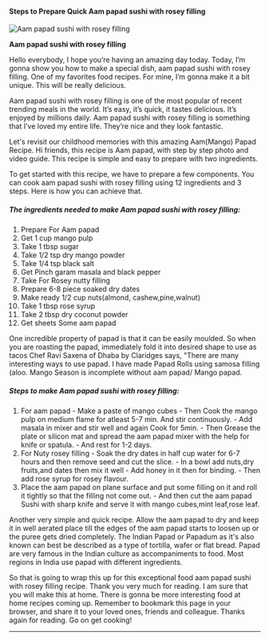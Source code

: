             

#### Steps to Prepare Quick Aam papad sushi with rosey filling

![Aam papad sushi with rosey filling](https://img-global.cpcdn.com/recipes/7ee979349952542e/751x532cq70/aam-papad-sushi-with-rosey-filling-recipe-main-photo.jpg)

**Aam papad sushi with rosey filling**

Hello everybody, I hope you’re having an amazing day today. Today, I’m gonna show you how to make a special dish, aam papad sushi with rosey filling. One of my favorites food recipes. For mine, I’m gonna make it a bit unique. This will be really delicious.

Aam papad sushi with rosey filling is one of the most popular of recent trending meals in the world. It’s easy, it’s quick, it tastes delicious. It’s enjoyed by millions daily. Aam papad sushi with rosey filling is something that I’ve loved my entire life. They’re nice and they look fantastic.

Let's revisit our childhood memories with this amazing Aam(Mango) Papad Recipe. Hi friends, this recipe is Aam papad, with step by step photo and video guide. This recipe is simple and easy to prepare with two ingredients.

To get started with this recipe, we have to prepare a few components. You can cook aam papad sushi with rosey filling using 12 ingredients and 3 steps. Here is how you can achieve that.

##### The ingredients needed to make Aam papad sushi with rosey filling:

1.  Prepare For Aam papad
2.  Get 1 cup mango pulp
3.  Take 1 tbsp sugar
4.  Take 1/2 tsp dry mango powder
5.  Take 1/4 tsp black salt
6.  Get Pinch garam masala and black pepper
7.  Take For Rosey nutty filling
8.  Prepare 6-8 piece soaked dry dates
9.  Make ready 1/2 cup nuts(almond, cashew,pine,walnut)
10.  Take 1 tbsp rose syrup
11.  Take 2 tbsp dry coconut powder
12.  Get sheets Some aam papad

One incredible property of papad is that it can be easily moulded. So when you are roasting the papad, immediately fold it into desired shape to use as tacos Chef Ravi Saxena of Dhaba by Claridges says, "There are many interesting ways to use papad. I have made Papad Rolls using samosa filling (aloo. Mango Season is incomplete without aam papad/ Mango papad.

##### Steps to make Aam papad sushi with rosey filling:

1.  For aam papad - Make a paste of mango cubes - Then Cook the mango pulp on medium flame for atleast 5-7 min. And stir continuously. - Add masala in mixer and stir well and again Cook for 5min. - Then Grease the plate or silicon mat and spread the aam papad mixer with the help for knife or spatula. - And rest for 1-2 days.
2.  For Nuty rosey filling - Soak the dry dates in half cup water for 6-7 hours and then remove seed and cut the slice. - In a bowl add nuts,dry fruits,and dates then mix it well - Add honey in it then for binding. - Then add rose syrup for rosey flavour.
3.  Place the aam papad on plane surface and put some filling on it and roll it tightly so that the filling not come out. - And then cut the aam papad Sushi with sharp knife and serve it with mango cubes,mint leaf,rose leaf.

Another very simple and quick recipe. Allow the aam papad to dry and keep it in well aerated place till the edges of the aam papad starts to loosen up or the puree gets dried completely. The Indian Papad or Papadum as it's also known can best be described as a type of tortilla, wafer or flat bread. Papad are very famous in the Indian culture as accompaniments to food. Most regions in India use papad with different ingredients.

So that is going to wrap this up for this exceptional food aam papad sushi with rosey filling recipe. Thank you very much for reading. I am sure that you will make this at home. There is gonna be more interesting food at home recipes coming up. Remember to bookmark this page in your browser, and share it to your loved ones, friends and colleague. Thanks again for reading. Go on get cooking!

* * *